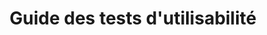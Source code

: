 ---
title: "Guide des tests d'utilisabilité"
description: >-
    Éléments d’un test d’utilisabilité pour aider à mieux comprendre comment les gens utilisent un service.
buttonText: 'En savoir plus'
buttonAria: 'Pour en savoir plus sur le guide des tests d’utilisabilité.'
url: ''
weight: 6  
---
